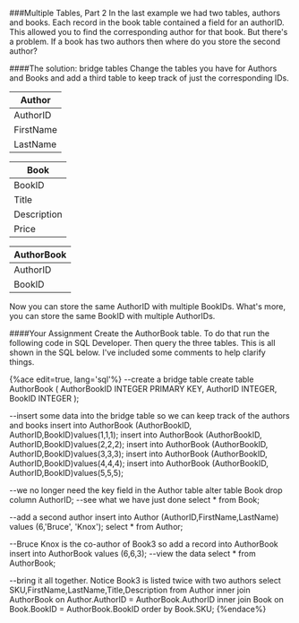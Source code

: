 ###Multiple Tables, Part 2
In the last example we had two tables, authors and books. Each record in the book table contained a field for an authorID. This allowed you to find the corresponding author for that book. But there's a problem. If a book has two authors then where do you store the second author?

####The solution: bridge tables
Change the tables you have for Authors and Books and add a third table to keep track of just the corresponding IDs.

|**Author**|
|---|
|AuthorID|
|FirstName|
|LastName|


|**Book**|
|---|
|BookID|
|Title|
|Description|
|Price|

|**AuthorBook**|
|---|
|AuthorID|
|BookID|



Now you can store the same AuthorID with multiple BookIDs. What's more, you can store the same BookID with multiple AuthorIDs.

####Your Assignment
Create the AuthorBook table. To do that run the following code in SQL Developer. Then query the three tables. This is all shown in the SQL below. I've included some comments to help clarify things.

{%ace edit=true, lang='sql'%}
--create a bridge table 
create table AuthorBook (
  AuthorBookID INTEGER PRIMARY KEY,
  AuthorID INTEGER,
  BookID INTEGER
);

--insert some data into the bridge table so we can keep track of the authors and books
insert into AuthorBook (AuthorBookID, AuthorID,BookID)values(1,1,1);
insert into AuthorBook (AuthorBookID, AuthorID,BookID)values(2,2,2);
insert into AuthorBook (AuthorBookID, AuthorID,BookID)values(3,3,3);
insert into AuthorBook (AuthorBookID, AuthorID,BookID)values(4,4,4);
insert into AuthorBook (AuthorBookID, AuthorID,BookID)values(5,5,5);

--we no longer need the key field in the Author table
alter table Book drop column AuthorID;
--see what we have just done
select * from Book;

--add a second author 
insert into Author (AuthorID,FirstName,LastName) values (6,'Bruce', 'Knox');
select * from Author;

--Bruce Knox is the co-author of Book3 so add a record into AuthorBook
insert into AuthorBook values (6,6,3);
--view the data
select * from AuthorBook;

--bring it all together. Notice Book3 is listed twice with two authors
select SKU,FirstName,LastName,Title,Description 
from Author 
inner join AuthorBook 
on Author.AuthorID = AuthorBook.AuthorID 
inner join Book
on Book.BookID = AuthorBook.BookID
order by Book.SKU;
{%endace%}

